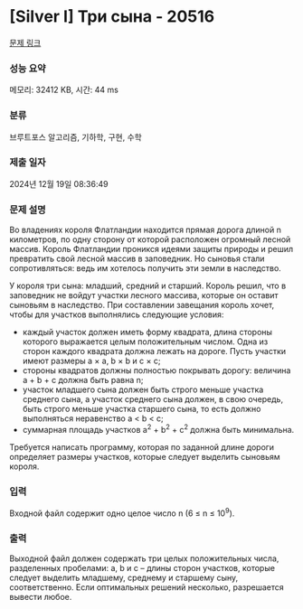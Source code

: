 # [Silver I] Три сына - 20516 

[문제 링크](https://www.acmicpc.net/problem/20516) 

### 성능 요약

메모리: 32412 KB, 시간: 44 ms

### 분류

브루트포스 알고리즘, 기하학, 구현, 수학

### 제출 일자

2024년 12월 19일 08:36:49

### 문제 설명

<p>Во владениях короля Флатландии находится прямая дорога длиной n километров, по одну сторону от которой расположен огромный лесной массив. Король Флатландии проникся идеями защиты природы и решил превратить свой лесной массив в заповедник. Но сыновья стали сопротивляться: ведь им хотелось получить эти земли в наследство.</p>

<p>У короля три сына: младший, средний и старший. Король решил, что в заповедник не войдут участки лесного массива, которые он оставит сыновьям в наследство. При составлении завещания король хочет, чтобы для участков выполнялись следующие условия:</p>

<ul>
	<li>каждый участок должен иметь форму квадрата, длина стороны которого выражается целым положительным числом. Одна из сторон каждого квадрата должна лежать на дороге. Пусть участки имеют размеры a × a, b × b и c × c;</li>
	<li>стороны квадратов должны полностью покрывать дорогу: величина a + b + c должна быть равна n;</li>
	<li>участок младшего сына должен быть строго меньше участка среднего сына, а участок среднего сына должен, в свою очередь, быть строго меньше участка старшего сына, то есть должно выполняться неравенство a < b < c;</li>
	<li>суммарная площадь участков a<sup>2</sup> + b<sup>2</sup> + c<sup>2</sup> должна быть минимальна.</li>
</ul>

<p>Требуется написать программу, которая по заданной длине дороги определяет размеры участков, которые следует выделить сыновьям короля.</p>

### 입력 

 <p>Входной файл содержит одно целое число n (6 ≤ n ≤ 10<sup>9</sup>).</p>

### 출력 

 <p>Выходной файл должен содержать три целых положительных числа, разделенных пробелами: a, b и c – длины сторон участков, которые следует выделить младшему, среднему и старшему сыну, соответственно. Если оптимальных решений несколько, разрешается вывести любое.</p>

